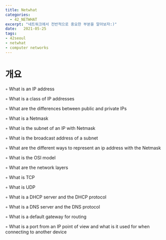 ```yaml
---
title: Netwhat
categories: 
  - 42_NETWHAT
excerpt: "네트워크에서 전반적으로 중요한 부분을 알아보자:)"
date:   2021-05-25
tags:
- 42seoul
- netwhat
- computer networks
---
```


# 개요
◦ What is an IP address

◦ What is a class of IP addresses

◦ What are the differences between public and private IPs

◦ What is a Netmask

◦ What is the subnet of an IP with Netmask 

◦ What is the broadcast address of a subnet 

◦ What are the different ways to represent an ip address with the Netmask

◦ What is the OSI model

◦ What are the network layers 

◦ What is TCP 

◦ What is UDP 

◦ What is a DHCP server and the DHCP protocol 

◦ What is a DNS server and the DNS protocol 

◦ What is a default gateway for routing 

◦ What is a port from an IP point of view and what is it used for when connecting to another device

<br />
<br />

